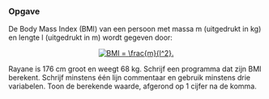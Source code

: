 ### Opgave

De Body Mass Index (BMI) van een persoon met massa m (uitgedrukt in kg) en lengte l (uitgedrukt in m) wordt gegeven door:

<center>
<a href="https://www.codecogs.com/eqnedit.php?latex=\fn_phv&space;BMI&space;=&space;\frac{m}{l^2}." target="_blank"><img src="https://latex.codecogs.com/svg.latex?\fn_phv&space;BMI&space;=&space;\frac{m}{l^2}." title="BMI = \frac{m}{l^2}." /></a>
</center>

Rayane is 176 cm groot en weegt 68 kg. Schrijf een programma dat zijn BMI berekent. Schrijf minstens één lijn commentaar en gebruik minstens drie variabelen. Toon de berekende waarde, afgerond op 1 cijfer na de komma.
